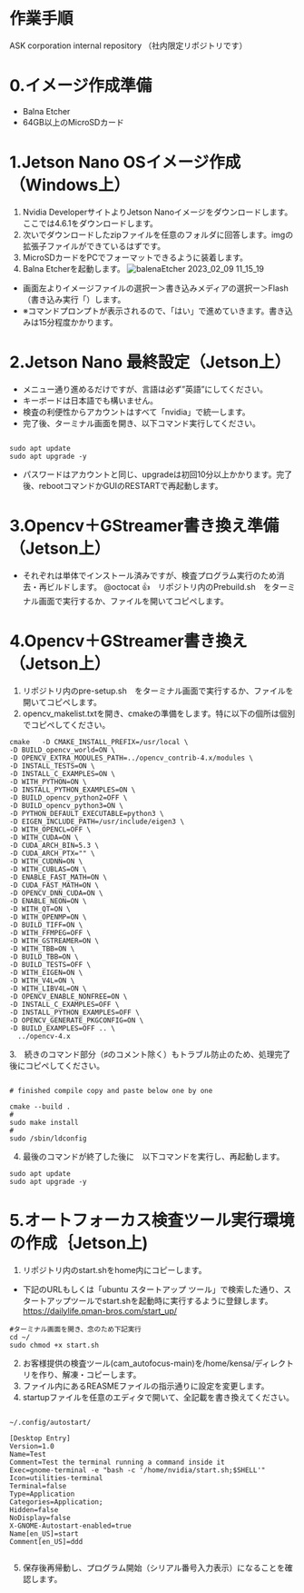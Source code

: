 # 作業手順
ASK corporation internal repository （社内限定リポジトリです）

# 0.イメージ作成準備
- Balna Etcher
- 64GB以上のMicroSDカード


# 1.Jetson Nano OSイメージ作成（Windows上）
1. Nvidia DeveloperサイトよりJetson Nanoイメージをダウンロードします。ここでは4.6.1をダウンロードします。
1. 次いでダウンロードしたzipファイルを任意のフォルダに回答します。imgの拡張子ファイルができているはずです。
1. MicroSDカードをPCでフォーマットできるように装着します。
1. Balna Etcherを起動します。
![balenaEtcher 2023_02_09 11_15_19](https://user-images.githubusercontent.com/53809036/217700137-accf5034-ba5a-4ec1-b1d4-3178ab79fd74.png)

- 画面左よりイメージファイルの選択ー＞書き込みメディアの選択ー＞Flash（書き込み実行「）します。
- ※コマンドプロンプトが表示されるので、「はい」で進めていきます。書き込みは15分程度かかります。

# 2.Jetson Nano 最終設定（Jetson上）
- メニュー通り進めるだけですが、言語は必ず”英語”にしてください。
- キーボードは日本語でも構いません。
- 検査の利便性からアカウントはすべて「nvidia」で統一します。
- 完了後、ターミナル画面を開き、以下コマンド実行してください。

```

sudo apt update
sudo apt upgrade -y

```
- パスワードはアカウントと同じ、upgradeは初回10分以上かかります。完了後、rebootコマンドかGUIのRESTARTで再起動します。

# 3.Opencv＋GStreamer書き換え準備（Jetson上）
- それぞれは単体でインストール済みですが、検査プログラム実行のため消去・再ビルドします。
@octocat :+1:　リポジトリ内のPrebuild.sh　をターミナル画面で実行するか、ファイルを開いてコピペします。

# 4.Opencv＋GStreamer書き換え（Jetson上）
1. リポジトリ内のpre-setup.sh　をターミナル画面で実行するか、ファイルを開いてコピペします。
2. opencv_makelist.txtを開き、cmakeの準備をします。特に以下の個所は個別でコピペしてください。

```
cmake   -D CMAKE_INSTALL_PREFIX=/usr/local \
-D BUILD_opencv_world=ON \
-D OPENCV_EXTRA_MODULES_PATH=../opencv_contrib-4.x/modules \
-D INSTALL_TESTS=ON \
-D INSTALL_C_EXAMPLES=ON \
-D WITH_PYTHON=ON \
-D INSTALL_PYTHON_EXAMPLES=ON \
-D BUILD_opencv_python2=OFF \
-D BUILD_opencv_python3=ON \
-D PYTHON_DEFAULT_EXECUTABLE=python3 \
-D EIGEN_INCLUDE_PATH=/usr/include/eigen3 \
-D WITH_OPENCL=OFF \
-D WITH_CUDA=ON \
-D CUDA_ARCH_BIN=5.3 \
-D CUDA_ARCH_PTX="" \
-D WITH_CUDNN=ON \
-D WITH_CUBLAS=ON \
-D ENABLE_FAST_MATH=ON \
-D CUDA_FAST_MATH=ON \
-D OPENCV_DNN_CUDA=ON \
-D ENABLE_NEON=ON \
-D WITH_QT=ON \
-D WITH_OPENMP=ON \
-D BUILD_TIFF=ON \
-D WITH_FFMPEG=OFF \
-D WITH_GSTREAMER=ON \
-D WITH_TBB=ON \
-D BUILD_TBB=ON \
-D BUILD_TESTS=OFF \
-D WITH_EIGEN=ON \
-D WITH_V4L=ON \
-D WITH_LIBV4L=ON \
-D OPENCV_ENABLE_NONFREE=ON \
-D INSTALL_C_EXAMPLES=OFF \
-D INSTALL_PYTHON_EXAMPLES=OFF \
-D OPENCV_GENERATE_PKGCONFIG=ON \
-D BUILD_EXAMPLES=OFF .. \
  ../opencv-4.x

```
3.　続きのコマンド部分（♯のコメント除く）もトラブル防止のため、処理完了後にコピペしてください。

```

# finished compile copy and paste below one by one

cmake --build .
#
sudo make install
#
sudo /sbin/ldconfig

```

4. 最後のコマンドが終了した後に　以下コマンドを実行し、再起動します。

```
sudo apt update
sudo apt upgrade -y

```

# 5.オートフォーカス検査ツール実行環境の作成｛Jetson上)
1. リポジトリ内のstart.shをhome内にコピーします。
- 下記のURLもしくは「ubuntu スタートアップ ツール」で検索した通り、スタートアップツールでstart.shを起動時に実行するように登録します。
https://dailylife.pman-bros.com/start_up/

```
#ターミナル画面を開き、念のため下記実行
cd ~/
sudo chmod +x start.sh

```
2. お客様提供の検査ツール(cam_autofocus-main)を/home/kensa/ディレクトリを作り、解凍・コピーします。
3. ファイル内にあるREASMEファイルの指示通りに設定を変更します。
4. startupファイルを任意のエディタで開いて、全記載を書き換えてください。

```

~/.config/autostart/

[Desktop Entry]
Version=1.0
Name=Test        
Comment=Test the terminal running a command inside it
Exec=gnome-terminal -e "bash -c '/home/nvidia/start.sh;$SHELL'"
Icon=utilities-terminal
Terminal=false
Type=Application
Categories=Application;
Hidden=false
NoDisplay=false
X-GNOME-Autostart-enabled=true
Name[en_US]=start
Comment[en_US]=ddd


```

5. 保存後再帰動し、プログラム開始（シリアル番号入力表示）になることを確認します。
